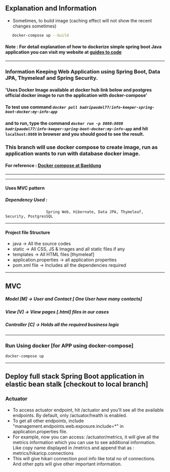 ## Explanation and Information

- Sometimes, to build image (caching effect will not show the recent changes sometimes)
```bash
   docker-compose up --build 
```

#### Note : For detail explanation of how to dockerize simple spring boot Java application you can visit my website at [guides to code ](https://guidestocode.com/java/how-to-dockerize-java-spring-boot-application/)
------------
### Information Keeping Web Application using Spring Boot, Data JPA, Thymeleaf and Spring  Security.

#### 'Uses Docker Image available at docker hub link below and postgres official docker image to run the application with docker-compose'

#### To test use command  _**```docker pull badripaudel77/info-keeper-spring-boot-docker:my-info-app```**_

#### and to run, type the command _**```docker run -p 8080:8080 badripaudel77/info-keeper-spring-boot-docker:my-info-app```**_  and hit ```localhost:8080``` in browser and you should good to see the result. 

### This branch will use docker compose to create image, run as application wants to run with database docker image.

#### For reference : [Docker compose at Baeldung](https://www.baeldung.com/ops/docker-compose)
------------------
------------------
#### Uses MVC pattern

##### Dependency Used : 
                      Spring Web, Hibernate, Data JPA, Thymeleaf, Security, PostgresSQL
                      
----------------------------------------------------------------------
#### Project file Structure

- java -> All the source codes
- static -> All CSS, JS & Images and all static files if any
- templates -> All HTML files [thymeleaf]
- application.properties -> all application properties
- pom.xml file -> Includes all the dependencies required 
----------------------------------------------------------------------

MVC
-------- 
##### Model [M] -> User and Contact [ One User have many contacts]

##### View [V] -> View pages [.html] files in our cases

##### Controller [C] -> Holds all the required business logic

---------------------------------------------------------------

### Run Using docker [for APP using docker-compose]
```docker-compose up```

---------------------------------------------------------------

## Deploy full stack Spring Boot application in elastic bean stalk [checkout to local branch]

### Actuator
- To access actuator endpoint, hit /actuator and you'll see all the available endpoints. By default, only /actuator/health is enabled.
- To get all other endpoints, include "management.endpoints.web.exposure.include=*" in application.properties file.
- For example, now you can access: /actuator/metrics, it will give all the metrics information which you can
  use to see additional information. Like copy name displayed in /metrics and append that as : metrics/hikaricp.connections
- This will give hikari connection pool info like total no of connections. And other ppts will give other important information.

                      
